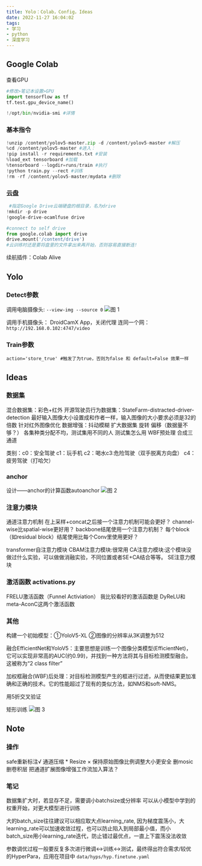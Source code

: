 ```yaml
---
title: Yolo：Colab，Config，Ideas
date: 2022-11-27 16:04:02
tags:
- 学习
- python
- 深度学习
---
```

## Google Colab
查看GPU
```py
#修改>笔记本设置>GPU
import tensorflow as tf
tf.test.gpu_device_name()

!/opt/bin/nvidia-smi #详情
```
### 基本指令
```py
!unzip /content/yolov5-master.zip -d /content/yolov5-master #解压
%cd /content/yolov5-master #进入：
!pip install -r requirements.txt #安装
%load_ext tensorboard #加载
%tensorboard --logdir=runs/train #执行
!python train.py --rect #训练
!rm -rf /content/yolov5-master/mydata #删除
```

### 云盘
```py
 #指定Google Drive云端硬盘的根目录，名为drive
!mkdir -p drive
!google-drive-ocamlfuse drive

#connect to self drive
from google.colab import drive
drive.mount('/content/drive')
#云训练时还是要将盘里的文件拿出来再开始，否则容易直接断连!
```
续航插件：Colab Alive

## Yolo
### Detect参数
调用电脑摄像头:
``--view-img --source 0``
![图 1](/images/bce32bd51c230995cacfc6c64597d2551a7812527b4d38b5d68746a1c2282a31.png)  

调用手机摄像头：
DroidCamX App，关闭代理 连同一个网：
``http://192.168.0.102:4747/video`` 


### Train参数

``action='store_true' #触发了为true，否则为false 和 default=False 效果一样``

## Ideas
### 数据集
混合数据集：彩色+红外
开源驾驶员行为数据集：StateFarm-distracted-driver-detection
最好输入图像大小设置成和作者一样，输入图像的大小要求必须是32的倍数
针对红外图像优化
数据增强：抖动模糊
扩大数据集 旋转 偏移（数据量不够？）
各集种类分配不均，测试集用不同的人
测试集怎么用
WBF预处理
合成三通道

类别：c0：安全驾驶 c1：玩手机 c2：喝水c3:危险驾驶（双手脱离方向盘） c4：疲劳驾驶（打哈欠）

### anchor
设计——anchor的计算函数autoanchor
![图 2](/images/5fa9f11acfa0f2a400cb70630314bf87fb6670a72a3ddd3ed9a7071a4785d6ad.png)  

### 注意力模块
通道注意力机制
在上采样+concat之后接一个注意力机制可能会更好？
channel-wise比spatial-wise更好用？
backbone结尾使用一个注意力机制？
每个block（如residual block）结尾使用比每个Conv里使用更好？

transformer自注意力模块
CBAM注意力模块:很常用
CA注意力模块:这个模块没做过什么实验，可以做做消融实验，不同位置或者SE+CA结合等等。
SE注意力模块

### 激活函数 activations.py
FRELU激活函数（Funnel Activiation）
我比较看好的激活函数是 DyReLU和meta-AconC这两个激活函数

### 其他
构建一个初始模型：①YoloV5-XL ②图像的分辨率从3K调整为512

融合EfficientNet和YoloV5：主要思想是训练一个图像分类模型(EfficientNet)，它可以实现非常高的AUC(约0.99)，并找到一种方法将其与目标检测模型融合。这被称为“2 class filter”

加权框融合(WBF)后处理：对目标检测模型产生的框进行过滤，从而使结果更加准确和正确的技术。它的性能超过了现有的类似方法，如NMS和soft-NMS。

用5折交叉验证

矩形训练
![图 3](/images/1d0d9b858bfa9a9517a89072d8d201aa8d88dddfbedf616d86295a67bbaa343f.png)  

## Note
### 操作
safe重新标注√
通道压缩 *
Resize × 保持原始图像比例调整大小更安全
删mosic
删卷积层
把通道扩展图像增强工作流加入算法？
### 笔记
数据集扩大时，若显存不足，需要调小batchsize或分辨率
可以从小模型中学到的权重开始，对更大模型进行训练

大的batch_size往往建议可以相应取大点learning_rate, 因为梯度震荡小，大learning_rate可以加速收敛过程，也可以防止陷入到局部最小值，而小batch_size用小learning_rate迭代，防止错过最优点，一直上下震荡没法收敛

参数调优过程一般要反复多次进行微调<->训练<->测试，最终得出符合需求/较优的HyperPara，应用在项目中	``data/hyps/hyp.finetune.yaml``

